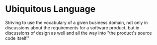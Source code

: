 # Ubiquitous Language


Striving to use the vocabulary of a given business domain, not only in
discussions about the requirements for a software product, but in
discussions of design as well and all the way into "the product's source
code itself."

